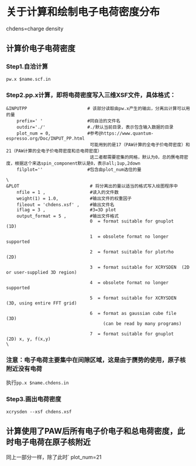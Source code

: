 # 关于计算和绘制电子电荷密度分布
chdens=charge density
## 计算价电子电荷密度
### Step1.自洽计算
`pw.x $name.scf.in`

### Step2.pp.x计算，即将电荷密度写入三维XSF文件，具体格式：
```
&INPUTPP                       # 该部分读取由pw.x产生的输出，分离出计算可以用的量
    prefix=' '                 #同自洽的文件名
    outdir='./'                #./默认当前目录，表示包含输入数据的目录
    plot_num = 0,              #参考@https://www.quantum-espresso.org/Doc/INPUT_PP.html
                                可能用到的是17（PAW计算的全电子价电荷密度）和21（PAW计算的全电子价电荷密度和总电荷密度）
                                这二者都需要密集的网格，默认为0，总的赝电荷密度，根据这个来选spin_component默认是0，表示all;1up,2down
    filplot=''                 #包含由plot_num选住的量
    
\
&PLOT                           # 将分离出的量以适当的格式写入绘图程序中
    nfile = 1 ,                 #读入的文件数
    weight(1) = 1.0,            #输出文件的权重因子  
    fileout = 'chdens.xsf' ,    #输出文件名
    iflag = 3 ,                 #3=3D plot
    output_format = 5 ,         #输出文件格式
                                0  = format suitable for gnuplot   (1D)

                                1  = obsolete format no longer supported

                                2  = format suitable for plotrho   (2D)

                                3  = format suitable for XCRYSDEN  (2D or user-supplied 3D region)

                                4  = obsolete format no longer supported

                                5  = format suitable for XCRYSDEN  (3D, using entire FFT grid)

                                6  = format as gaussian cube file  (3D)
                                     (can be read by many programs)

                                7  = format suitable for gnuplot   (2D) x, y, f(x,y)
\

```
### 注意：电子电荷主要集中在间隙区域，这是由于赝势的使用，原子核附近没有电荷
执行`pp.x $name.chdens.in`

### Step3.画出电荷密度
`xcrysden --xsf chdens.xsf `


## 计算使用了PAW后所有电子价电子和总电荷密度，此时电子电荷在原子核附近
同上一部分一样，除了此时` plot_num=21

